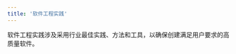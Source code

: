 ```yaml
---
title: '软件工程实践'
---
```


<!--
https://www.xenonstack.com/blog/test-driven-development
 -->

软件工程实践涉及采用行业最佳实践、方法和工具，以确保创建满足用户要求的高质量软件。

